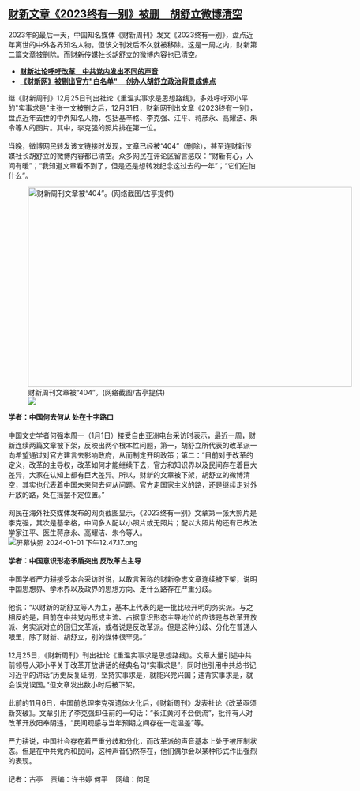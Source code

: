 <!--1704121440000-->
[财新文章《2023终有一别》被删　胡舒立微博清空](https://www.rfa.org/mandarin/yataibaodao/zhengzhi/gt2-01012024093232.html)
------

<p>2023<span>年的最后一天，中国知名媒体《财新周刊》发文《</span>2023<span>终有一别》，盘点近年离世的中外各界知名人物。但该文刊发后不久就被移除。这是一周之内，财新第二篇文章被删除。而财新传媒社长胡舒立的微博内容也已清空。</span></p><ul><li><strong><a class="state-published" href="https://www.rfa.org/mandarin/yataibaodao/jingmao/lu-11062023094327.html">财新社论呼吁改革　中共党内发出不同的声音</a></strong></li><li><strong><a class="state-published" href="https://www.rfa.org/mandarin/yataibaodao/meiti/ac-10222021064701.html">《财新网》被剔出官方"白名单"　 创办人胡舒立政治背景成焦点</a></strong><span></span></li></ul><div><span>继《财新周刊》12月25日刊出社论《重温实事求是思想路线》，多处呼吁邓小平的"实事求是"主张一文被删之后，12月31日，财新网刊出文章《2023终有一别》，盘点近年去世的中外知名人物，包括基辛格、李克强、江平、蒋彦永、高耀洁、朱令等人的图片。其中，李克强的照片排在第一位。</span></div><div><span> </span></div><div><span>当晚，微博网民转发该文链接时发现，文章已经被“404”（删除），甚至连财新传媒社长胡舒立的微博内容都已清空。众多网民在评论区留言感叹：“财新有心，人间有暖”；“我知道文章看不到了，但是还是想转发纪念这过去的一年”；“它们在怕什么”。</span></div><div><span><figure class="image-richtext image-inline captioned" style="width:656px;"><img alt="财新周刊文章被“404”。(网络截图/古亭提供)" height="405" src="https://www.rfa.org/mandarin/yataibaodao/zhengzhi/gt2-01012024093232.html/m0101-gt2p3.png/@@images/6ed33f5a-9c0b-47c0-acb3-41b97c568f9c.png" title="m0101-gt2p3.png" width="656"/><figcaption class="image-caption">财新周刊文章被“404”。(网络截图/古亭提供)</figcaption><small></small><div id="zoomattribute"><a data-caption="财新周刊文章被“404”。(网络截图/古亭提供)" data-fancybox="" href="https://www.rfa.org/mandarin/yataibaodao/zhengzhi/gt2-01012024093232.html/m0101-gt2p3.png" id="single_image" title="财新周刊文章被“404”。(网络截图/古亭提供)"><img src="/++plone++rfa-resources/img/icon-zoom.png"/></a></div></figure></span></div><div><strong>学者：中国何去何从 处在十字路口</strong></div><div><span> </span></div><div><span>中国文史学者何强本周一（1月1日）接受自由亚洲电台采访时表示，最近一周，财新连续两篇文章被下架，反映出两个根本性问题，第一，胡舒立所代表的改革派一向希望通过对官方建言去影响政府，从而制定开明政策；第二：“目前对于改革的定义，改革的主导权，改革如何才能继续下去，官方和知识界以及民间存在着巨大差异，大家在认知上都有巨大差异。所以，财新的文章被下架，胡舒立的微博清空，其实也代表着中国未来何去何从问题。官方走国家主义的路，还是继续走对外开放的路，处在摇摆不定位置。”</span></div><div><span> </span></div><div><span>网民在海外社交媒体发布的网页截图显示，《2023终有一别》文章第一张大照片是李克强，其次是基辛格，中间多人配以小照片或无照片；配以大照片的还有已故法学家江平、医生蒋彦永、高耀洁、朱令等人。</span></div><div><span><img alt="屏幕快照 2024-01-01 下午12.47.17.png" class="image-richtext image-inline captioned" src="https://www.rfa.org/mandarin/yataibaodao/zhengzhi/gt2-01012024093232.html/5c4f5e555feb7167-2024-01-01-4e0b534812-47-17.png" title="屏幕快照 2024-01-01 下午12.47.17.png"/></span></div><div><strong> </strong></div><div><strong>学者：中国意识形态矛盾突出 反改革占主导</strong></div><div><span> </span></div><div><span>中国学者严力耕接受本台采访时说，以敢言著称的财新杂志文章连续被下架，说明中国思想界、学术界以及政界的思想方向、走什么路存在严重分歧。</span></div><div><span> </span></div><div><span>他说：“以财新的胡舒立等人为主，基本上代表的是一批比较开明的务实派。与之相反的是，目前在中共党内形成主流、占据意识形态主导地位的应该是与改革开放派、务实派对立的回归文革派，或者说是反改革派。但是这种分歧、分化在普通人眼里，除了财新、胡舒立，别的媒体很罕见。”</span></div><div><span> </span></div><div><span>12月25日，《财新周刊》刊出社论《重温实事求是思想路线》。文章大量引述中共前领导人邓小平关于改革开放讲话的经典名句“实事求是”，同时也引用中共总书记习近平的讲话“历史反复证明，坚持实事求是，就能兴党兴国；违背实事求是，就会误党误国。”但文章发出数小时后被下架。</span></div><div><span> </span></div><div><span>此前的11月6日，中国前总理李克强遗体火化后，《财新周刊》发表社论《改革亟须新突破》。文章引用了李克强卸任前的一句话：“长江黄河不会倒流”，批评有人对改革开放阳奉阴违，“民间观感与当年预期之间存在一定温差”等。</span></div><div><span> </span></div><div><span>严力耕说，中国社会存在着严重分歧和分化，而改革派的声音基本上处于被压制状态。但是在中共党内和民间，这种声音仍然存在，他们偶尔会以某种形式作出强烈的表现。</span></div><div><span> </span></div><div><span>记者：古亭    责编：许书婷 何平    网编：何足</span><span></span></div>
